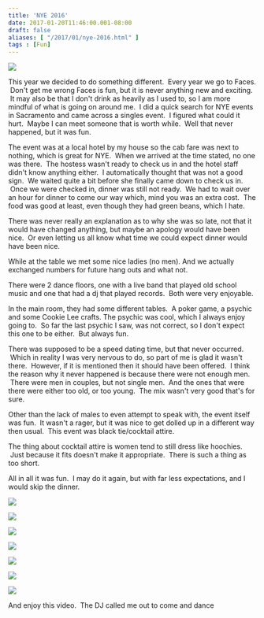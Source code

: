 ```yaml
---
title: 'NYE 2016'
date: 2017-01-20T11:46:00.001-08:00
draft: false
aliases: [ "/2017/01/nye-2016.html" ]
tags : [Fun]
---
```


[![](https://2.bp.blogspot.com/-afkywHc-vAM/WIJoyjUfoiI/AAAAAAAABJY/jz4N8HW3yzAnVGY-qb1OuPIWRxB5qghiACEw/s320/IMG_7508%255B1%255D.JPG)](https://2.bp.blogspot.com/-afkywHc-vAM/WIJoyjUfoiI/AAAAAAAABJY/jz4N8HW3yzAnVGY-qb1OuPIWRxB5qghiACEw/s1600/IMG_7508%255B1%255D.JPG)

  
  
This year we decided to do something different.  Every year we go to Faces.  Don't get me wrong Faces is fun, but it is never anything new and exciting.  It may also be that I don't drink as heavily as I used to, so I am more mindful of what is going on around me.  I did a quick search for NYE events in Sacramento and came across a singles event.  I figured what could it hurt.  Maybe I can meet someone that is worth while.  Well that never happened, but it was fun.  
  
The event was at a local hotel by my house so the cab fare was next to nothing, which is great for NYE.  When we arrived at the time stated, no one was there.  The hostess wasn't ready to check us in and the hotel staff didn't know anything either.  I automatically thought that was not a good sign.  We waited quite a bit before she finally came down to check us in.  Once we were checked in, dinner was still not ready.  We had to wait over an hour for dinner to come our way which, mind you was an extra cost.  The food was good at least, even though they had green beans, which I hate.  
  
There was never really an explanation as to why she was so late, not that it would have changed anything, but maybe an apology would have been nice.  Or even letting us all know what time we could expect dinner would have been nice.  
  
While at the table we met some nice ladies (no men). And we actually exchanged numbers for future hang outs and what not.  
  
There were 2 dance floors, one with a live band that played old school music and one that had a dj that played records.  Both were very enjoyable.  
  
In the main room, they had some different tables.  A poker game, a psychic and some Cookie Lee crafts. The psychic was cool, which I always enjoy going to.  So far the last psychic I saw, was not correct, so I don't expect this one to be either.  But always fun.  
  
There was supposed to be a speed dating time, but that never occurred.  Which in reality I was very nervous to do, so part of me is glad it wasn't there.  However, if it is mentioned then it should have been offered.  I think the reason why it never happened is because there were not enough men.  There were men in couples, but not single men.  And the ones that were there were either too old, or too young.  The mix wasn't very good that's for sure.  
  
Other than the lack of males to even attempt to speak with, the event itself was fun.  It wasn't a rager, but it was nice to get dolled up in a different way then usual.  This event was black tie/cocktail attire.  
  
The thing about cocktail attire is women tend to still dress like hoochies.  Just because it fits doesn't make it appropriate.  There is such a thing as too short.  
  
All in all it was fun.  I may do it again, but with far less expectations, and I would skip the dinner.  
  

[![](https://2.bp.blogspot.com/-unMQq--7GyY/WIJqAzzxOgI/AAAAAAAABJs/mO2NUeLkxyct6wt7I16S3OPFj0v5DwudgCEw/s640/IMG_7501%255B1%255D.JPG)](https://2.bp.blogspot.com/-unMQq--7GyY/WIJqAzzxOgI/AAAAAAAABJs/mO2NUeLkxyct6wt7I16S3OPFj0v5DwudgCEw/s1600/IMG_7501%255B1%255D.JPG)

  

[![](https://1.bp.blogspot.com/-rJ8sqDwnUZM/WIJos42hHcI/AAAAAAAABJU/lJVgb-WgPmwaGZE_8YmAZKxmIVLCamQnwCLcB/s640/IMG_7506%255B1%255D.JPG)](https://1.bp.blogspot.com/-rJ8sqDwnUZM/WIJos42hHcI/AAAAAAAABJU/lJVgb-WgPmwaGZE_8YmAZKxmIVLCamQnwCLcB/s1600/IMG_7506%255B1%255D.JPG)

  

[![](https://2.bp.blogspot.com/-bRg4KddKfX8/WJ4XPTDBK3I/AAAAAAAABOk/DmTb4CkuIHU3cUnqK_cmxVfXLv8vSW61gCLcB/s640/IMG_7507%255B1%255D.JPG)](https://2.bp.blogspot.com/-bRg4KddKfX8/WJ4XPTDBK3I/AAAAAAAABOk/DmTb4CkuIHU3cUnqK_cmxVfXLv8vSW61gCLcB/s1600/IMG_7507%255B1%255D.JPG)

  

[![](https://3.bp.blogspot.com/-ejEURK0u7eY/WIJpZUdazFI/AAAAAAAABJg/VV_12SUgWfcqf1WN_VOGthpeHd1PlWOZQCLcB/s640/IMG_7514%255B1%255D.JPG)](https://3.bp.blogspot.com/-ejEURK0u7eY/WIJpZUdazFI/AAAAAAAABJg/VV_12SUgWfcqf1WN_VOGthpeHd1PlWOZQCLcB/s1600/IMG_7514%255B1%255D.JPG)

  

[![](https://4.bp.blogspot.com/-0WFWCISSoVI/WJ4XkJGdYQI/AAAAAAAABOo/XVClC8Tsug8bGr4bT0AxU4yZSPaNBx2lQCLcB/s640/IMG_7528%255B1%255D.PNG)](https://4.bp.blogspot.com/-0WFWCISSoVI/WJ4XkJGdYQI/AAAAAAAABOo/XVClC8Tsug8bGr4bT0AxU4yZSPaNBx2lQCLcB/s1600/IMG_7528%255B1%255D.PNG)

  

[![](https://3.bp.blogspot.com/-QBus4lLdyY8/WJ4Xo1ZcCKI/AAAAAAAABOs/kl2YyTRibZE6wWKKnB6oi06wxfwGsFTzACLcB/s640/IMG_7529%255B1%255D.PNG)](https://3.bp.blogspot.com/-QBus4lLdyY8/WJ4Xo1ZcCKI/AAAAAAAABOs/kl2YyTRibZE6wWKKnB6oi06wxfwGsFTzACLcB/s1600/IMG_7529%255B1%255D.PNG)

  

[![](https://1.bp.blogspot.com/-_JTsZlKkA6k/WIJptEPhh1I/AAAAAAAABJo/CVpm3E3edX0NBw0qgT51TrktpY4Kb9GqgCEw/s640/IMG_7520%255B1%255D.JPG)](https://1.bp.blogspot.com/-_JTsZlKkA6k/WIJptEPhh1I/AAAAAAAABJo/CVpm3E3edX0NBw0qgT51TrktpY4Kb9GqgCEw/s1600/IMG_7520%255B1%255D.JPG)

  

And enjoy this video.  The DJ called me out to come and dance